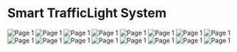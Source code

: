 # Smart TrafficLight System
<img src="Report\AS2019938-01.png" alt="Page 1"/>
<img src="Report\AS2019938-02.png" alt="Page 1"/>
<img src="Report\AS2019938-03.png" alt="Page 1"/>
<img src="Report\AS2019938-04.png" alt="Page 1"/>
<img src="Report\AS2019938-05.png" alt="Page 1"/>
<img src="Report\AS2019938-06.png" alt="Page 1"/>
<img src="Report\AS2019938-07.png" alt="Page 1"/>
<img src="Report\AS2019938-08.png" alt="Page 1"/>
<img src="Report\AS2019938-09.png" alt="Page 1"/>
<img src="Report\AS2019938-10.png" alt="Page 1"/>
<img src="Report\AS2019938-11.png" alt="Page 1"/>
<img src="Report\AS2019938-12.png" alt="Page 1"/>
<img src="Report\AS2019938-13.png" alt="Page 1"/>
<img src="Report\AS2019938-14.png" alt="Page 1"/>
<img src="Report\AS2019938-25.png" alt="Page 1"/>
<img src="Report\AS2019938-26.png" alt="Page 1"/>
